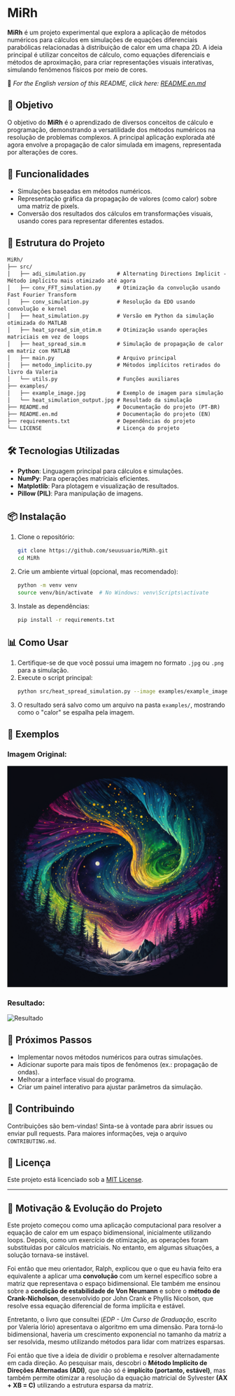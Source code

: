# MiRh

**MiRh** é um projeto experimental que explora a aplicação de métodos numéricos para cálculos em simulações de equações diferenciais parabólicas relacionadas à distribuição de calor em uma chapa 2D. A ideia principal é utilizar conceitos de cálculo, como equações diferenciais e métodos de aproximação, para criar representações visuais interativas, simulando fenômenos físicos por meio de cores.

📄 *For the English version of this README, click here: [README.en.md](README.en.md)*

## 🧮 Objetivo

O objetivo do **MiRh** é o aprendizado de diversos conceitos de cálculo e programação, demonstrando a versatilidade dos métodos numéricos na resolução de problemas complexos. A principal aplicação explorada até agora envolve a propagação de calor simulada em imagens, representada por alterações de cores.

## 🚀 Funcionalidades

- Simulações baseadas em métodos numéricos.
- Representação gráfica da propagação de valores (como calor) sobre uma matriz de pixels.
- Conversão dos resultados dos cálculos em transformações visuais, usando cores para representar diferentes estados.

## 📂 Estrutura do Projeto

```plaintext
MiRh/
├── src/         
│   ├── adi_simulation.py          # Alternating Directions Implicit - Método implícito mais otimizado até agora
│   ├── conv_FFT_simulation.py     # Otimização da convolução usando Fast Fourier Transform
│   ├── conv_simulation.py         # Resolução da EDO usando convolução e kernel
│   ├── heat_simulation.py         # Versão em Python da simulação otimizada do MATLAB
│   ├── heat_spread_sim_otim.m     # Otimização usando operações matriciais em vez de loops
│   ├── heat_spread_sim.m          # Simulação de propagação de calor em matriz com MATLAB
│   ├── main.py                    # Arquivo principal
│   ├── metodo_implicito.py        # Métodos implícitos retirados do livro da Valeria
│   └── utils.py                   # Funções auxiliares
├── examples/
│   ├── example_image.jpg          # Exemplo de imagem para simulação
│   └── heat_simulation_output.jpg # Resultado da simulação
├── README.md                      # Documentação do projeto (PT-BR)
├── README.en.md                   # Documentação do projeto (EN)
├── requirements.txt               # Dependências do projeto
└── LICENSE                        # Licença do projeto
```

## 🛠️ Tecnologias Utilizadas

- **Python**: Linguagem principal para cálculos e simulações.
- **NumPy**: Para operações matriciais eficientes.
- **Matplotlib**: Para plotagem e visualização de resultados.
- **Pillow (PIL)**: Para manipulação de imagens.

## 📦 Instalação

1. Clone o repositório:
   ```bash
   git clone https://github.com/seuusuario/MiRh.git
   cd MiRh
   ```

2. Crie um ambiente virtual (opcional, mas recomendado):
   ```bash
   python -m venv venv
   source venv/bin/activate  # No Windows: venv\Scripts\activate
   ```

3. Instale as dependências:
   ```bash
   pip install -r requirements.txt
   ```

## 📊 Como Usar

1. Certifique-se de que você possui uma imagem no formato `.jpg` ou `.png` para a simulação.
2. Execute o script principal:
   ```bash
   python src/heat_spread_simulation.py --image examples/example_image.jpg
   ```
3. O resultado será salvo como um arquivo na pasta `examples/`, mostrando como o "calor" se espalha pela imagem.

## 🌟 Exemplos

### Imagem Original:
![Imagem Original](examples/example_image.png)

### Resultado:
![Resultado](examples/heat_simulation_output.jpg)

## 🧠 Próximos Passos

- Implementar novos métodos numéricos para outras simulações.
- Adicionar suporte para mais tipos de fenômenos (ex.: propagação de ondas).
- Melhorar a interface visual do programa.
- Criar um painel interativo para ajustar parâmetros da simulação.

## 🤝 Contribuindo

Contribuições são bem-vindas! Sinta-se à vontade para abrir issues ou enviar pull requests. Para maiores informações, veja o arquivo `CONTRIBUTING.md`.

## 📜 Licença

Este projeto está licenciado sob a [MIT License](LICENSE).

---

## 📖 Motivação & Evolução do Projeto

Este projeto começou como uma aplicação computacional para resolver a equação de calor em um espaço bidimensional, inicialmente utilizando loops. Depois, como um exercício de otimização, as operações foram substituídas por cálculos matriciais. No entanto, em algumas situações, a solução tornava-se instável.

Foi então que meu orientador, Ralph, explicou que o que eu havia feito era equivalente a aplicar uma **convolução** com um kernel específico sobre a matriz que representava o espaço bidimensional. Ele também me ensinou sobre a **condição de estabilidade de Von Neumann** e sobre o **método de Crank-Nicholson**, desenvolvido por John Crank e Phyllis Nicolson, que resolve essa equação diferencial de forma implícita e estável.

Entretanto, o livro que consultei (*EDP - Um Curso de Graduação*, escrito por Valeria Iório) apresentava o algoritmo em uma dimensão. Para torná-lo bidimensional, haveria um crescimento exponencial no tamanho da matriz a ser resolvida, mesmo utilizando métodos para lidar com matrizes esparsas.

Foi então que tive a ideia de dividir o problema e resolver alternadamente em cada direção. Ao pesquisar mais, descobri o **Método Implícito de Direções Alternadas (ADI)**, que não só é **implícito (portanto, estável)**, mas também permite otimizar a resolução da equação matricial de Sylvester **(AX + XB = C)** utilizando a estrutura esparsa da matriz.
```

